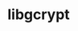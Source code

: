 ---
title: "libgcrypt"
layout: cache
categories: [package, develop-2025-01-12]
meta: {"versions": ["1.11.0"], "compilers": ["gcc@=11.1.0", "gcc@=11.4.0", "gcc@=7.3.1", "gcc@=7.5.0", "gcc@=9.4.0", "oneapi@=2024.2.1"], "oss": ["amzn2", "ubuntu18.04", "ubuntu20.04", "ubuntu22.04"], "platforms": ["linux"], "targets": ["aarch64", "neoverse_v2", "ppc64le", "x86_64_v3"], "stacks": ["aws-isc", "aws-isc-aarch64", "data-vis-sdk", "e4s", "e4s-neoverse-v2", "e4s-oneapi", "e4s-power", "hep", "radiuss", "root", "tutorial"], "num_specs": 8, "num_specs_by_stack": {"aws-isc-aarch64": 1, "root": 8, "aws-isc": 1, "radiuss": 1, "e4s-power": 1, "data-vis-sdk": 1, "e4s-neoverse-v2": 1, "hep": 1, "e4s": 1, "tutorial": 1, "e4s-oneapi": 1}}
spec_details: [{"hash": "5e7xg3cfe4rp7rryio7ntvomkogxwfjq", "compiler": "gcc@=7.3.1", "versions": ["1.11.0"], "os": "amzn2", "platform": "linux", "target": "aarch64", "variants": ["build_system=autotools", "patches=4e308ba"], "stacks": ["aws-isc-aarch64", "root"], "size": "-", "tarball": "https://binaries.spack.io/develop-2025-01-12/build_cache/linux-amzn2-aarch64/gcc-7.3.1/libgcrypt-1.11.0/linux-amzn2-aarch64-gcc-7.3.1-libgcrypt-1.11.0-5e7xg3cfe4rp7rryio7ntvomkogxwfjq.spack"}, {"hash": "5dcbz6e7tnprcpnydu7l4nrhukmdzpyq", "compiler": "gcc@=7.3.1", "versions": ["1.11.0"], "os": "amzn2", "platform": "linux", "target": "x86_64_v3", "variants": ["build_system=autotools", "patches=4e308ba"], "stacks": ["aws-isc", "root"], "size": "-", "tarball": "https://binaries.spack.io/develop-2025-01-12/build_cache/linux-amzn2-x86_64_v3/gcc-7.3.1/libgcrypt-1.11.0/linux-amzn2-x86_64_v3-gcc-7.3.1-libgcrypt-1.11.0-5dcbz6e7tnprcpnydu7l4nrhukmdzpyq.spack"}, {"hash": "pcteyhdoboyklbsxtat7bm5jcwaupehm", "compiler": "gcc@=7.5.0", "versions": ["1.11.0"], "os": "ubuntu18.04", "platform": "linux", "target": "x86_64_v3", "variants": ["build_system=autotools", "patches=4e308ba"], "stacks": ["radiuss", "root"], "size": "-", "tarball": "https://binaries.spack.io/develop-2025-01-12/build_cache/linux-ubuntu18.04-x86_64_v3/gcc-7.5.0/libgcrypt-1.11.0/linux-ubuntu18.04-x86_64_v3-gcc-7.5.0-libgcrypt-1.11.0-pcteyhdoboyklbsxtat7bm5jcwaupehm.spack"}, {"hash": "gapr533zyweh2ef5w4nulxnm427py4vl", "compiler": "gcc@=9.4.0", "versions": ["1.11.0"], "os": "ubuntu20.04", "platform": "linux", "target": "ppc64le", "variants": ["build_system=autotools", "patches=4e308ba"], "stacks": ["e4s-power", "root"], "size": "-", "tarball": "https://binaries.spack.io/develop-2025-01-12/build_cache/linux-ubuntu20.04-ppc64le/gcc-9.4.0/libgcrypt-1.11.0/linux-ubuntu20.04-ppc64le-gcc-9.4.0-libgcrypt-1.11.0-gapr533zyweh2ef5w4nulxnm427py4vl.spack"}, {"hash": "crrcejctndkhqdnnrj2jnolxhcnwfjgy", "compiler": "gcc@=11.1.0", "versions": ["1.11.0"], "os": "ubuntu20.04", "platform": "linux", "target": "x86_64_v3", "variants": ["build_system=autotools", "patches=4e308ba"], "stacks": ["data-vis-sdk", "root"], "size": "-", "tarball": "https://binaries.spack.io/develop-2025-01-12/build_cache/linux-ubuntu20.04-x86_64_v3/gcc-11.1.0/libgcrypt-1.11.0/linux-ubuntu20.04-x86_64_v3-gcc-11.1.0-libgcrypt-1.11.0-crrcejctndkhqdnnrj2jnolxhcnwfjgy.spack"}, {"hash": "2eyphvt6w5prxblb7mkdb2uix6supvve", "compiler": "gcc@=11.4.0", "versions": ["1.11.0"], "os": "ubuntu22.04", "platform": "linux", "target": "neoverse_v2", "variants": ["build_system=autotools", "patches=4e308ba"], "stacks": ["root", "e4s-neoverse-v2"], "size": "-", "tarball": "https://binaries.spack.io/develop-2025-01-12/build_cache/linux-ubuntu22.04-neoverse_v2/gcc-11.4.0/libgcrypt-1.11.0/linux-ubuntu22.04-neoverse_v2-gcc-11.4.0-libgcrypt-1.11.0-2eyphvt6w5prxblb7mkdb2uix6supvve.spack"}, {"hash": "hmd7o2cyjzlifgrilvp52vprdxulxm6o", "compiler": "gcc@=11.4.0", "versions": ["1.11.0"], "os": "ubuntu22.04", "platform": "linux", "target": "x86_64_v3", "variants": ["build_system=autotools", "patches=4e308ba"], "stacks": ["hep", "root", "e4s", "tutorial"], "size": "-", "tarball": "https://binaries.spack.io/develop-2025-01-12/build_cache/linux-ubuntu22.04-x86_64_v3/gcc-11.4.0/libgcrypt-1.11.0/linux-ubuntu22.04-x86_64_v3-gcc-11.4.0-libgcrypt-1.11.0-hmd7o2cyjzlifgrilvp52vprdxulxm6o.spack"}, {"hash": "f7il5qnyreb63dx7jacunxmkm5wa44jy", "compiler": "oneapi@=2024.2.1", "versions": ["1.11.0"], "os": "ubuntu22.04", "platform": "linux", "target": "x86_64_v3", "variants": ["build_system=autotools", "patches=4e308ba"], "stacks": ["e4s-oneapi", "root"], "size": "-", "tarball": "https://binaries.spack.io/develop-2025-01-12/build_cache/linux-ubuntu22.04-x86_64_v3/oneapi-2024.2.1/libgcrypt-1.11.0/linux-ubuntu22.04-x86_64_v3-oneapi-2024.2.1-libgcrypt-1.11.0-f7il5qnyreb63dx7jacunxmkm5wa44jy.spack"}]
---